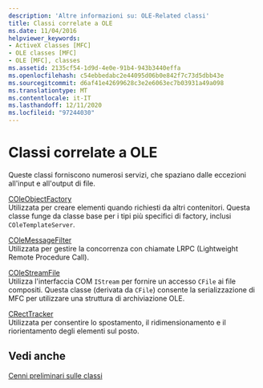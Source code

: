 ```yaml
---
description: 'Altre informazioni su: OLE-Related classi'
title: Classi correlate a OLE
ms.date: 11/04/2016
helpviewer_keywords:
- ActiveX classes [MFC]
- OLE classes [MFC]
- OLE [MFC], classes
ms.assetid: 2135cf54-1d9d-4e0e-91b4-943b3440effa
ms.openlocfilehash: c54ebbedabc2e44095d06b0e842f7c73d5dbb43e
ms.sourcegitcommit: d6af41e42699628c3e2e6063ec7b03931a49a098
ms.translationtype: MT
ms.contentlocale: it-IT
ms.lasthandoff: 12/11/2020
ms.locfileid: "97244030"
---
```

# <a name="ole-related-classes"></a>Classi correlate a OLE

Queste classi forniscono numerosi servizi, che spaziano dalle eccezioni all'input e all'output di file.

[COleObjectFactory](reference/coleobjectfactory-class.md)<br/>
Utilizzata per creare elementi quando richiesti da altri contenitori. Questa classe funge da classe base per i tipi più specifici di factory, inclusi `COleTemplateServer`.

[COleMessageFilter](reference/colemessagefilter-class.md)<br/>
Utilizzata per gestire la concorrenza con chiamate LRPC (Lightweight Remote Procedure Call).

[COleStreamFile](reference/colestreamfile-class.md)<br/>
Utilizza l'interfaccia COM `IStream` per fornire un accesso `CFile` ai file compositi. Questa classe (derivata da `CFile`) consente la serializzazione di MFC per utilizzare una struttura di archiviazione OLE.

[CRectTracker](reference/crecttracker-class.md)<br/>
Utilizzata per consentire lo spostamento, il ridimensionamento e il riorientamento degli elementi sul posto.

## <a name="see-also"></a>Vedi anche

[Cenni preliminari sulle classi](class-library-overview.md)
